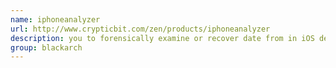 ```yaml
---
name: iphoneanalyzer
url: http://www.crypticbit.com/zen/products/iphoneanalyzer
description: you to forensically examine or recover date from in iOS device. URL : http://www.crypticbit.com/zen/products/iphoneanalyzer Groups : blackarch blackarch-forensic blackarch-mobile
group: blackarch
---
```

